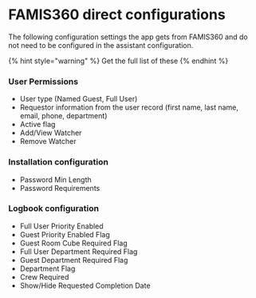 # FAMIS360 direct configurations

The following configuration settings the app gets from FAMIS360 and do not need to be configured in the assistant configuration.

{% hint style="warning" %}
Get the full list of these
{% endhint %}

### User Permissions

* User type (Named Guest, Full User)
* Requestor information from the user record (first name, last name, email, phone, department)
* Active flag
* Add/View Watcher
* Remove Watcher

### Installation configuration

* Password Min Length
* Password Requirements

### Logbook configuration

* Full User Priority Enabled
* Guest Priority Enabled Flag
* Guest Room Cube Required Flag
* Full User Department Required Flag
* Guest Department Required Flag
* Department Flag
* Crew Required
* Show/Hide Requested Completion Date

